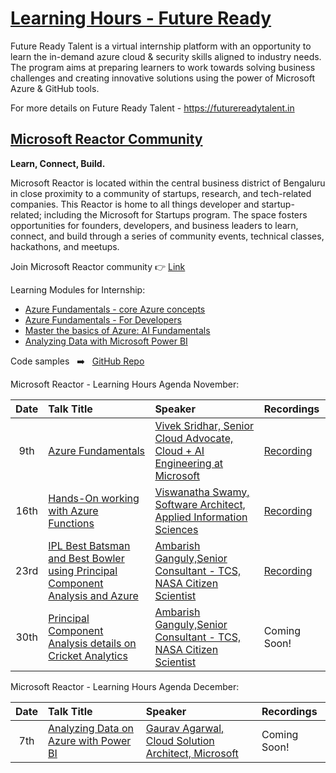 # [Learning Hours - Future Ready](https://futurereadytalent.in)
Future Ready Talent is a virtual internship platform with an opportunity to learn the in-demand azure cloud &amp; security skills aligned to industry needs. The program aims at preparing learners to work towards solving business challenges and creating innovative solutions using the power of Microsoft Azure &amp; GitHub tools.  

For more details on Future Ready Talent - https://futurereadytalent.in

## [Microsoft Reactor Community](https://www.meetup.com/microsoft-reactor-bengaluru)

**Learn, Connect, Build.**

Microsoft Reactor is located within the central business district of Bengaluru in close proximity to a community of startups, research, and tech-related companies. This Reactor is home to all things developer and startup-related; including the Microsoft for Startups program. The space fosters opportunities for founders, developers, and business leaders to learn, connect, and build through a series of community events, technical classes, hackathons, and meetups. 

Join Microsoft Reactor community :point_right: [Link](https://www.meetup.com/microsoft-reactor-bengaluru)

Learning Modules for Internship:

* [Azure Fundamentals - core Azure concepts](https://docs.microsoft.com/learn/paths/az-900-describe-cloud-concepts/?wt.mc_id=github_14773_webinar_reactor)
* [Azure Fundamentals - For Developers](https://docs.microsoft.com/learn/certifications/azure-developer/?wt.mc_id=github_14784_webinar_reactor)
* [Master the basics of Azure: AI Fundamentals](https://docs.microsoft.com/users/23110622/collections/0kjyh8rn55yknr/?wt.mc_id=github_14784_webinar_reactor)
* [Analyzing Data with Microsoft Power BI](https://docs.microsoft.com/learn/certifications/exams/da-100/?wt.mc_id=github_14773_webinar_reactor)

Code samples &nbsp; ➡️ &nbsp; [GitHub Repo](https://github.com/ambarishg/ipl)

Microsoft Reactor - Learning Hours Agenda November:

|     Date     |    Talk Title    | Speaker | Recordings |
|     :---:    | :---           | :---       | :--- |
| 9th   | [Azure Fundamentals](https://www.meetup.com/microsoft-reactor-bengaluru/events/281498816/)  |  [Vivek Sridhar, Senior Cloud Advocate, Cloud + AI Engineering at Microsoft](https://twitter.com/vivek_sridhar) | [Recording](https://www.youtube.com/watch?v=HR4oOtco3_w&t=2921s) |
| 16th    | [Hands-On working with Azure Functions](https://www.meetup.com/microsoft-reactor-bengaluru/events/281815793/?isFirstPublish=true)  |  [Viswanatha Swamy, Software Architect, Applied Information Sciences ](https://twitter.com/vishipayyallore) | [Recording](https://www.youtube.com/watch?v=HbLedoWqtO8&t=5855s)|
| 23rd    | [IPL Best Batsman and Best Bowler using Principal Component Analysis and Azure](https://www.meetup.com/microsoft-reactor-bengaluru/events/281541784/)  |  [Ambarish Ganguly,Senior Consultant - TCS, NASA Citizen Scientist](https://www.linkedin.com/in/ambarish-ganguly/) | [Recording](https://www.youtube.com/watch?v=FFzYBe7_Ll4&t=1266s) |
| 30th  | [Principal Component Analysis details on Cricket Analytics](https://www.meetup.com/microsoft-reactor-bengaluru/events/281541905/)  |  [Ambarish Ganguly,Senior Consultant - TCS, NASA Citizen Scientist](https://www.linkedin.com/in/ambarish-ganguly/) | Coming Soon! |

Microsoft Reactor - Learning Hours Agenda December:

|     Date     |    Talk Title    | Speaker | Recordings |
|     :---:    | :---           | :---       | :--- | 
| 7th   | [Analyzing Data on Azure with Power BI](https://www.meetup.com/microsoft-reactor-bengaluru/events/281818737/)  |  [Gaurav Agarwal, Cloud Solution Architect, Microsoft](https://www.linkedin.com/in/gaurav-agarwal-bb257314/) | Coming Soon! |
